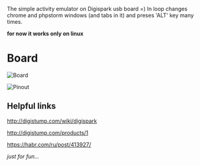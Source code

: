 The simple activity emulator on Digispark usb board =)
In loop changes chrome and phpstorm windows (and tabs in it) and preses 'ALT' key many times.

**for now it works only on linux**

# Board
![Board](https://s3.amazonaws.com/digistump-resources/images/l/2520dcf84a0a3bf2257c2559d7a187db.jpg)

![Pinout](http://digispark.s3.amazonaws.com/DigisparkProDiagram2.png)

## Helpful links
http://digistump.com/wiki/digispark

http://digistump.com/products/1

https://habr.com/ru/post/413927/



*just for fun...*
